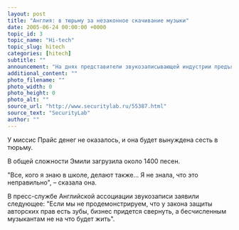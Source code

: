 ```yaml
---
layout: post
title: "Англия: в тюрьму за незаконное скачивание музыки"
date: 2005-06-24 00:00:00 +0000
topic_id: 3
topic_name: "Hi-tech"
topic_slug: hitech
categories: [hitech]
subtitle: ""
announcement: "На днях представители звукозаписывающей индустрии предъявили жительнице города Челтенхема на юго-востоке Англии Сильвии Прайс требование выплатить штраф в размере $9500 за действия ее 14-летней дочери Эмили, которая нелегально загружала музыкальные композиции из файлообменных сетей."
additional_content: ""
photo_filename: ""
photo_width: 0
photo_height: 0
photo_alt: ""
source_url: "http://www.securitylab.ru/55387.html"
source_text: "SecurityLab"
author: ""
---
```

У миссис Прайс денег не оказалось, и она будет вынуждена сесть в тюрьму.

В общей сложности Эмили загрузила около 1400 песен.

"Все, кого я знаю в школе, делают также… Я не знала, что это неправильно", – сказала она.

В пресс-службе Английской ассоциации звукозаписи заявили следующее: "Если мы не продемонстрируем, что у закона защиты авторских прав есть зубы, бизнес придется свернуть, а бесчисленным музыкантам не на что будет жить".

